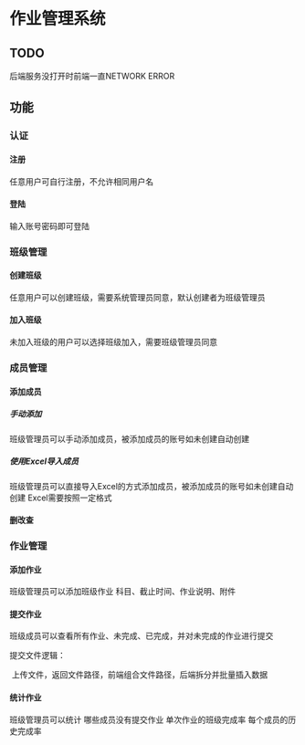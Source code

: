 # 作业管理系统

## TODO
后端服务没打开时前端一直NETWORK ERROR
## 功能

### 认证

#### 注册
任意用户可自行注册，不允许相同用户名

#### 登陆
输入账号密码即可登陆

### 班级管理

#### 创建班级
任意用户可以创建班级，需要系统管理员同意，默认创建者为班级管理员

#### 加入班级
未加入班级的用户可以选择班级加入，需要班级管理员同意


### 成员管理

#### 添加成员
##### 手动添加
班级管理员可以手动添加成员，被添加成员的账号如未创建自动创建
##### 使用Excel导入成员
班级管理员可以直接导入Excel的方式添加成员，被添加成员的账号如未创建自动创建
Excel需要按照一定格式

#### 删改查

### 作业管理

#### 添加作业
班级管理员可以添加班级作业
科目、截止时间、作业说明、附件

#### 提交作业
班级成员可以查看所有作业、未完成、已完成，并对未完成的作业进行提交

提交文件逻辑：

​	上传文件，返回文件路径，前端组合文件路径，后端拆分并批量插入数据


#### 统计作业
班级管理员可以统计
哪些成员没有提交作业
单次作业的班级完成率
每个成员的历史完成率


